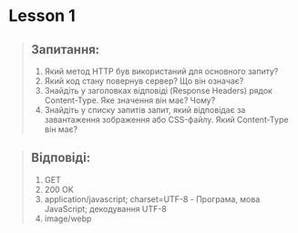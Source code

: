 # Lesson 1

> ## Запитання:
> 
> 1. Який метод HTTP був використаний для основного запиту?
> 2. Який код стану повернув сервер? Що він означає? 
> 3. Знайдіть у заголовках відповіді (Response Headers) рядок Content-Type. Яке значення він має? Чому? 
> 4. Знайдіть у списку запитів запит, який відповідає за завантаження зображення або CSS-файлу. Який Content-Type він має?


> ## Відповіді:
> 
> 1. GET
> 2. 200 OK
> 3. application/javascript; charset=UTF-8 - Програма, мова JavaScript; декодування UTF-8
> 4. image/webp




